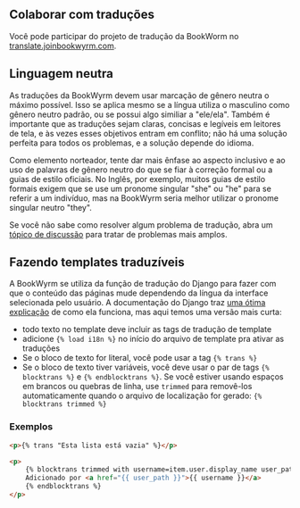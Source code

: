 ## Colaborar com traduções

Você pode participar do projeto de tradução da BookWorm no [translate.joinbookwyrm.com](https://translate.joinbookwyrm.com/).

## Linguagem neutra

As traduções da BookWyrm devem usar marcação de gênero neutra o máximo possível. Isso se aplica mesmo se a língua utiliza o masculino como gênero neutro padrão, ou se possui algo similiar a "ele/ela". Também é importante que as traduções sejam claras, concisas e legíveis em leitores de tela, e às vezes esses objetivos entram em conflito; não há uma solução perfeita para todos os problemas, e a solução depende do idioma.

Como elemento norteador, tente dar mais ênfase ao aspecto inclusivo e ao uso de palavras de gênero neutro do que se fiar à correção formal ou a guias de estilo oficiais. No Inglês, por exemplo, muitos guias de estilo formais exigem que se use um pronome singular "she" ou "he" para se referir a um indivíduo, mas na BookWyrm seria melhor utilizar o pronome singular neutro "they".

Se você não sabe como resolver algum problema de tradução, abra um [tópico de discussão](https://translate.joinbookwyrm.com/project/bookwyrm/discussions) para tratar de problemas mais amplos.

## Fazendo templates traduzíveis

A BookWyrm se utiliza da função de tradução do Django para fazer com que o conteúdo das páginas mude dependendo da língua da interface selecionada pelo usuário. A documentação do Django traz [uma ótima explicação](https://docs.djangoproject.com/en/3.2/topics/i18n/translation/#internationalization-in-template-code) de como ela funciona, mas aqui temos uma versão mais curta:

* todo texto no template deve incluir as tags de tradução de template
* adicione `{% load i18n %}` no início do arquivo de template pra ativar as traduções
* Se o bloco de texto for literal, você pode usar a tag `{% trans %}`
* Se o bloco de texto tiver variáveis, você deve usar o par de tags `{% blocktrans %}` e `{% endblocktrans %}`. Se você estiver usando espaços em brancos ou quebras de linha, use `trimmed` para removê-los automaticamente quando o arquivo de localização for gerado: `{% blocktrans trimmed %}`

### Exemplos

```html
<p>{% trans "Esta lista está vazia" %}</p>

<p>
    {% blocktrans trimmed with username=item.user.display_name user_path=item.user.local_path %}
    Adicionado por <a href="{{ user_path }}">{{ username }}</a>
    {% endblocktrans %}
</p>
```
